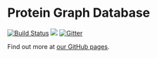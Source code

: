 # Protein Graph Database

[![Build Status](https://travis-ci.org/BackofenLab/protein-graph-database.svg?branch=master)](https://travis-ci.org/BackofenLab/cytokine-graph-db) [![](https://img.shields.io/badge/docs-Read%20me!-blue.svg)](https://backofenlab.github.io/cytokine-graph-db/documentation) [![Gitter](https://badges.gitter.im/BackofenLab/cytokine-graph-db.svg)](https://gitter.im/BackofenLab/cytokine-graph-db?utm_source=badge&utm_medium=badge&utm_campaign=pr-badge&utm_content=badge)

Find out more at [our GitHub pages](https://backofenlab.github.io/protein-graph-database/).
